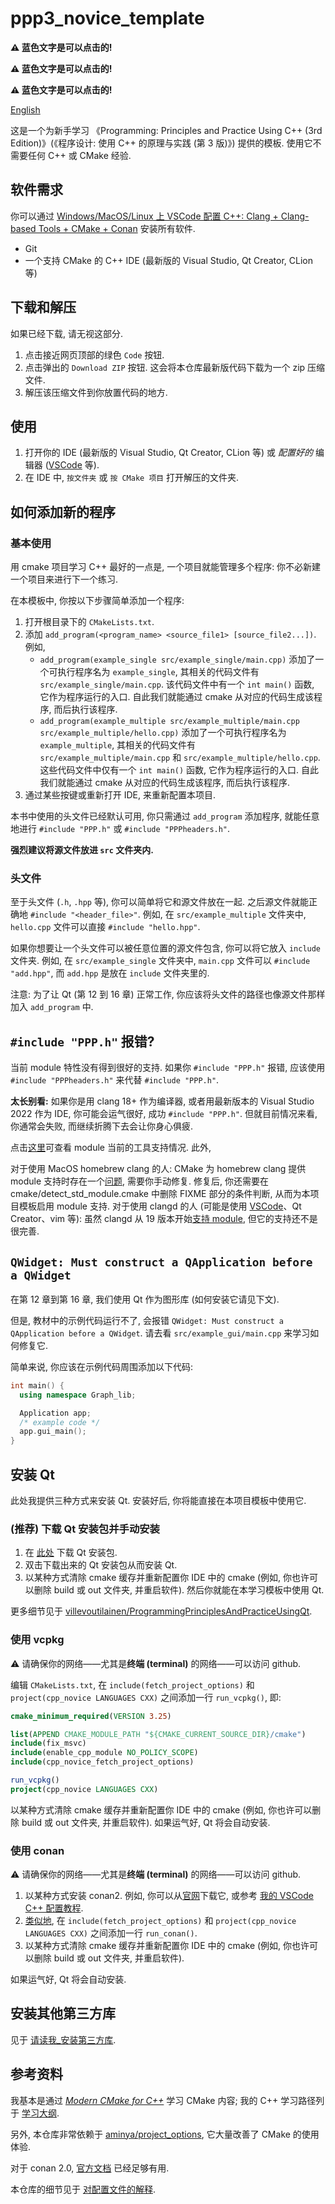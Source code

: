 # ppp3_novice_template

**:warning: 蓝色文字是可以点击的!**

**:warning: 蓝色文字是可以点击的!**

**:warning: 蓝色文字是可以点击的!**

[English](README.md)

这是一个为新手学习 《Programming: Principles and Practice Using C++ (3rd Edition)》(《程序设计: 使用 C++ 的原理与实践 (第 3 版)》) 提供的模板. 使用它不需要任何 C++ 或 CMake 经验.

## 软件需求

你可以通过 [Windows/MacOS/Linux 上 VSCode 配置 C++: Clang + Clang-based Tools + CMake + Conan](https://vscode-cpp-starter.readthedocs.io/) 安装所有软件.

- Git
- 一个支持 CMake 的 C++ IDE (最新版的 Visual Studio, Qt Creator, CLion 等)

## 下载和解压

如果已经下载, 请无视这部分.

1. 点击接近网页顶部的绿色 `Code` 按钮.
2. 点击弹出的 `Download ZIP` 按钮. 这会将本仓库最新版代码下载为一个 zip 压缩文件.
3. 解压该压缩文件到你放置代码的地方.

## 使用

1. 打开你的 IDE (最新版的 Visual Studio, Qt Creator, CLion 等) 或 *配置好的* 编辑器 ([VSCode](https://vscode-cpp-starter.readthedocs.io/) 等).
2. 在 IDE 中, `按文件夹` 或 `按 CMake 项目` 打开解压的文件夹.

## 如何添加新的程序

### 基本使用

用 cmake 项目学习 C++ 最好的一点是, 一个项目就能管理多个程序: 你不必新建一个项目来进行下一个练习.

在本模板中, 你按以下步骤简单添加一个程序:

1. 打开根目录下的 `CMakeLists.txt`.
2. 添加 `add_program(<program_name> <source_file1> [source_file2...])`. 例如,
   - `add_program(example_single src/example_single/main.cpp)` 添加了一个可执行程序名为 `example_single`, 其相关的代码文件有 `src/example_single/main.cpp`. 该代码文件中有一个 `int main()` 函数, 它作为程序运行的入口. 自此我们就能通过 cmake 从对应的代码生成该程序, 而后执行该程序.
   - `add_program(example_multiple src/example_multiple/main.cpp src/example_multiple/hello.cpp)` 添加了一个可执行程序名为 `example_multiple`, 其相关的代码文件有 `src/example_multiple/main.cpp` 和 `src/example_multiple/hello.cpp`. 这些代码文件中仅有一个 `int main()` 函数, 它作为程序运行的入口. 自此我们就能通过 cmake 从对应的代码生成该程序, 而后执行该程序.
3. 通过某些按键或重新打开 IDE, 来重新配置本项目.

本书中使用的头文件已经默认可用, 你只需通过 `add_program` 添加程序, 就能任意地进行 `#include "PPP.h"` 或 `#include "PPPheaders.h"`.

**强烈建议将源文件放进 `src` 文件夹内.**

### 头文件

至于头文件 (`.h`, `.hpp` 等), 你可以简单将它和源文件放在一起. 之后源文件就能正确地 `#include "<header_file>"`. 例如, 在 `src/example_multiple` 文件夹中, `hello.cpp` 文件可以直接 `#include "hello.hpp"`.

如果你想要让一个头文件可以被任意位置的源文件包含, 你可以将它放入 `include` 文件夹. 例如, 在 `src/example_single` 文件夹中, `main.cpp` 文件可以 `#include "add.hpp"`, 而 `add.hpp` 是放在 `include` 文件夹里的.

注意: 为了让 Qt (第 12 到 16 章) 正常工作, 你应该将头文件的路径也像源文件那样加入 `add_program` 中.

## `#include "PPP.h"` 报错?

当前 module 特性没有得到很好的支持. 如果你 `#include "PPP.h"` 报错, 应该使用 `#include "PPPheaders.h"` 来代替 `#include "PPP.h"`.

**太长别看:** 如果你是用 clang 18+ 作为编译器, 或者用最新版本的 Visual Studio 2022 作为 IDE, 你可能会运气很好, 成功 `#include "PPP.h"`. 但就目前情况来看, 你通常会失败, 而继续折腾下去会让你身心俱疲.

点击[这里](https://arewemodulesyet.org/tools/)可查看 module 当前的工具支持情况. 此外,

对于使用 MacOS homebrew clang 的人: CMake 为 homebrew clang 提供 module 支持时存在一个[问题](https://gitlab.kitware.com/cmake/cmake/-/issues/25965), 需要你手动修复. 修复后, 你还需要在 cmake/detect_std_module.cmake 中删除 FIXME 部分的条件判断, 从而为本项目模板启用 module 支持.
对于使用 clangd 的人 (可能是使用 [VSCode](https://vscode-cpp-starter.readthedocs.io/)、Qt Creator、vim 等): 虽然 clangd 从 19 版本开始[支持 module](https://github.com/llvm/llvm-project/pull/66462), 但它的支持还不是很完善.

## `QWidget: Must construct a QApplication before a QWidget`

在第 12 章到第 16 章, 我们使用 Qt 作为图形库 (如何安装它请见下文).

但是, 教材中的示例代码运行不了, 会报错 `QWidget: Must construct a QApplication before a QWidget`. 请去看 `src/example_gui/main.cpp` 来学习如何修复它.

简单来说, 你应该在示例代码周围添加以下代码:

```cpp
int main() {
  using namespace Graph_lib;

  Application app;
  /* example code */
  app.gui_main();
}
```

## 安装 Qt

此处我提供三种方式来安装 Qt. 安装好后, 你将能直接在本项目模板中使用它.

### (推荐) 下载 Qt 安装包并手动安装

1. 在 [此处](https://www.qt.io/download-qt-installer-oss?utm_referrer=https%3A%2F%2Fwww.qt.io%2Fdownload-open-source) 下载 Qt 安装包.
2. 双击下载出来的 Qt 安装包从而安装 Qt.
3. 以某种方式清除 cmake 缓存并重新配置你 IDE 中的 cmake (例如, 你也许可以删除 build 或 out 文件夹, 并重启软件). 然后你就能在本学习模板中使用 Qt.

更多细节见于 [villevoutilainen/ProgrammingPrinciplesAndPracticeUsingQt](https://github.com/villevoutilainen/ProgrammingPrinciplesAndPracticeUsingQt).

### 使用 vcpkg

:warning: 请确保你的网络——尤其是**终端 (terminal)** 的网络——可以访问 github.

编辑 `CMakeLists.txt`, 在 `include(fetch_project_options)` 和 `project(cpp_novice LANGUAGES CXX)` 之间添加一行 `run_vcpkg()`, 即:

```cmake
cmake_minimum_required(VERSION 3.25)

list(APPEND CMAKE_MODULE_PATH "${CMAKE_CURRENT_SOURCE_DIR}/cmake")
include(fix_msvc)
include(enable_cpp_module NO_POLICY_SCOPE)
include(cpp_novice_fetch_project_options)

run_vcpkg()
project(cpp_novice LANGUAGES CXX)
```

以某种方式清除 cmake 缓存并重新配置你 IDE 中的 cmake (例如, 你也许可以删除 build 或 out 文件夹, 并重启软件). 如果运气好, Qt 将会自动安装.

### 使用 conan

:warning: 请确保你的网络——尤其是**终端 (terminal)** 的网络——可以访问 github.

1. 以某种方式安装 conan2. 例如, 你可以从[官网](https://conan.io/downloads)下载它, 或参考 [我的 VSCode C++ 配置教程](https://vscode-cpp-starter.readthedocs.io/).
2. [类似地](#使用-vcpkg), 在 `include(fetch_project_options)` 和 `project(cpp_novice LANGUAGES CXX)` 之间添加一行 `run_conan()`.
3. 以某种方式清除 cmake 缓存并重新配置你 IDE 中的 cmake (例如, 你也许可以删除 build 或 out 文件夹, 并重启软件).

如果运气好, Qt 将会自动安装.

## 安装其他第三方库

见于 [请读我_安装第三方库](请读我_安装第三方库.md).

## 参考资料

我基本是通过 [*Modern CMake for C++*](https://github.com/PacktPublishing/Modern-CMake-for-Cpp) 学习 CMake 内容; 我的 C++ 学习路径列于 [学习大纲](https://question-board.readthedocs.io/learning_map/main.html).

另外, 本仓库非常依赖于 [aminya/project_options](https://github.com/aminya/project_options), 它大量改善了 CMake 的使用体验.

对于 conan 2.0, [官方文档](https://docs.conan.io/2.0/index.html) 已经足够有用.

本仓库的细节见于 [对配置文件的解释](https://vscode-cpp-starter.readthedocs.io/appendix/explain.html).
